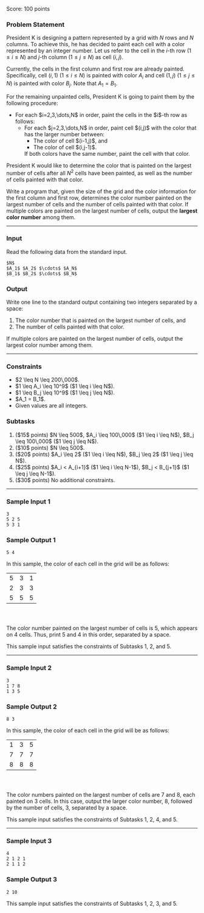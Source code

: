 Score: $100$ points

### Problem Statement

President K is designing a pattern represented by a grid with $N$ rows and $N$ columns. To achieve this, he has decided to paint each cell with a color represented by an integer number. Let us refer to the cell in the $i$-th row ($1 \leq i \leq N$) and $j$-th column ($1 \leq j \leq N$) as cell $(i,j)$.

Currently, the cells in the first column and first row are already painted. Specifically, cell $(i,1)$ ($1 \leq i \leq N$) is painted with color $A_i$ and cell $(1,j)$ ($1 \leq j \leq N$) is painted with color $B_j$. Note that $A_1 = B_1$.

For the remaining unpainted cells, President K is going to paint them by the following procedure:

<ul>
<li> For each $i=2,3,\dots,N$ in order, paint the cells in the $i$-th row as follows:
<ul>
<li> For each $j=2,3,\dots,N$ in order, paint cell $(i,j)$ with the color that has the larger number between:
<ul>
<li> The color of cell $(i-1,j)$, and 
<li> The color of cell $(i,j-1)$.
</ul>
If both colors have the same number, paint the cell with that color.
</ul>
</ul>

President K would like to determine the color that is painted on the largest number of cells after all $N^2$ cells have been painted, as well as the number of cells painted with that color.

Write a program that, given the size of the grid and the color information for the first column and first row, determines the color number painted on the largest number of cells and the number of cells painted with that color. If multiple colors are painted on the largest number of cells, output the <b>largest color number</b> among them.

---

### Input

Read the following data from the standard input.

~~~
$N$
$A_1$ $A_2$ $\cdots$ $A_N$
$B_1$ $B_2$ $\cdots$ $B_N$
~~~

### Output

Write one line to the standard output containing two integers separated by a space:

<ol>
<li> The color number that is painted on the largest number of cells, and
<li> The number of cells painted with that color.
</ol>

If multiple colors are painted on the largest number of cells, output the largest color number among them.

---

### Constraints

<ul>
<li> $2 \leq N \leq 200\,000$.
<li> $1 \leq A_i \leq 10^9$ ($1 \leq i \leq N$).
<li> $1 \leq B_j \leq 10^9$ ($1 \leq j \leq N$).
<li> $A_1 = B_1$.
<li> Given values are all integers.
</ul>

### Subtasks

<ol>
<li> ($15$ points) $N \leq 500$, $A_i \leq 100\,000$ ($1 \leq i \leq N$), $B_j \leq 100\,000$ ($1 \leq j \leq N$).
<li> ($10$ points) $N \leq 500$.
<li> ($20$ points) $A_i \leq 2$ ($1 \leq i \leq N$), $B_j \leq 2$ ($1 \leq j \leq N$).
<li> ($25$ points) $A_i < A_{i+1}$ ($1 \leq i \leq N-1$), $B_j < B_{j+1}$ ($1 \leq j \leq N-1$).
<li> ($30$ points) No additional constraints.
</ol>

---

### Sample Input 1

~~~
3
5 2 5
5 3 1
~~~

### Sample Output 1

~~~
5 4
~~~

In this sample, the color of each cell in the grid will be as follows:

<style>
.table-bordered {
    text-align: center;
    width: 120px;
    height: 120px;
    max-width: 100%;
}
</style>

<p>
<table class="table-bordered">
    <tr>
        <td>5</td>
        <td>3</td>
        <td>1</td>
    </tr>
    <tr>
        <td>2</td>
        <td>3</td>
        <td>3</td>
    </tr>
    <tr>
        <td>5</td>
        <td>5</td>
        <td>5</td>
    </tr>
</table>
</p>

The color number painted on the largest number of cells is $5$, which appears on $4$ cells. Thus, print $5$ and $4$ in this order, separated by a space.

This sample input satisfies the constraints of Subtasks $1$, $2$, and $5$.

---

### Sample Input 2

~~~
3
1 7 8
1 3 5
~~~

### Sample Output 2

~~~
8 3
~~~

In this sample, the color of each cell in the grid will be as follows:

<p>
<table class="table-bordered">
    <tr>
        <td>1</td>
        <td>3</td>
        <td>5</td>
    </tr>
    <tr>
        <td>7</td>
        <td>7</td>
        <td>7</td>
    </tr>
    <tr>
        <td>8</td>
        <td>8</td>
        <td>8</td>
    </tr>
</table>
</p>

The color numbers painted on the largest number of cells are $7$ and $8$, each painted on $3$ cells. In this case, output the larger color number, $8$, followed by the number of cells, $3$, separated by a space.

This sample input satisfies the constraints of Subtasks $1$, $2$, $4$, and $5$.

---

### Sample Input 3

~~~
4
2 1 2 1
2 1 1 2
~~~

### Sample Output 3

~~~
2 10
~~~

This sample input satisfies the constraints of Subtasks $1$, $2$, $3$, and $5$.
